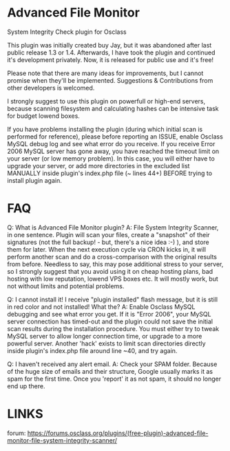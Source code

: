 # Advanced File Monitor
System Integrity Check plugin for Osclass

This plugin was initially created buy Jay, but it was abandoned after last public release 1.3 or 1.4.
Afterwards, I have took the plugin and continued it's development privately. Now, it is released for public use and it's free!

Please note that there are many ideas for improvements, but I cannot promise when they'll be implemented.
Suggestions & Contributions from other developers is welcomed.

I strongly suggest to use this plugin on powerfull or high-end servers, because scanning filesystem and calculating hashes can be intensive task for budget lowend boxes.

If you have problems installing the plugin (during which initial scan is performed for reference), please before reporting an ISSUE, enable Osclass MySQL debug log and see what error do you receive.
If you receive Error 2006 MySQL server has gone away, you have reached the timeout limit on your server (or low memory problem). In this case, you will either have to upgrade your server, or add more directories in the excluded list MANUALLY inside plugin's index.php file (~ lines 44+) BEFORE trying to install plugin again.

# FAQ

Q: What is Advanced File Monitor plugin?
A: File System Integrity Scanner, in one sentence. Plugin will scan your files, create a "snapshot" of their signatures (not the full backup! - but, there's a nice idea :-) ), and store them for later. When the next execution cycle via CRON kicks in, it will perform another scan and do a cross-comparison with the original results from before. Needless to say, this may pose additional stress to your server, so I strongly suggest that you avoid using it on cheap hosting plans, bad hosting with low reputation, lowend VPS boxes etc. It will mostly work, but not without limits and potential problems.

Q: I cannot install it! I receive "plugin installed" flash message, but it is still in red color and not installed! What the?
A: Enable Osclass MySQL debugging and see what error you get. If it is "Error 2006", your MySQL server connection has timed-out and the plugin could not save the initial scan results during the installation procedure. You must either try to tweak MySQL server to allow longer connection time, or upgrade to a more powerful server. Another 'hack' exists to limit scan directories directly inside plugin's index.php file around line ~40, and try again.

Q: I haven't received any alert email.
A: Check your SPAM folder. Because of the huge size of emails and their structure, Google usually marks it as spam for the first time. Once you 'report' it as not spam, it should no longer end up there.

# LINKS

forum:
https://forums.osclass.org/plugins/(free-plugin)-advanced-file-monitor-file-system-integrity-scanner/
